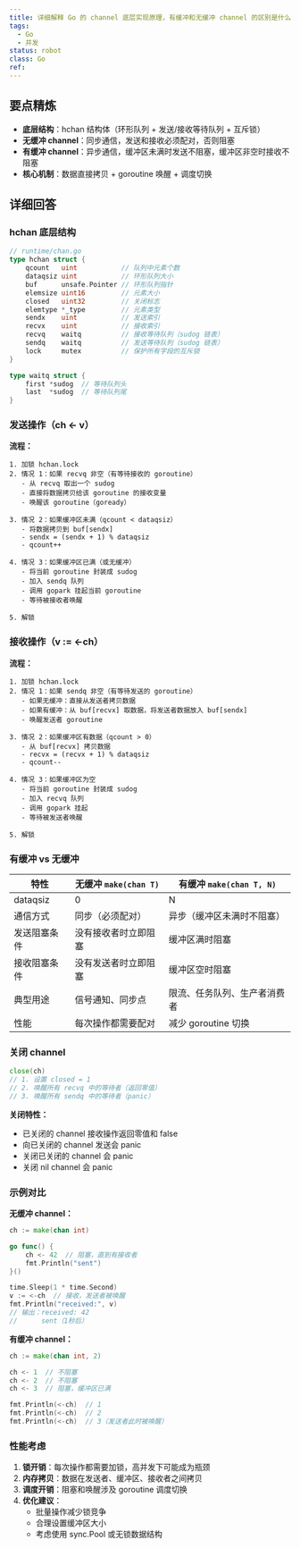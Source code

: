 ```yaml
---
title: 详细解释 Go 的 channel 底层实现原理，有缓冲和无缓冲 channel 的区别是什么？
tags:
  - Go
  - 并发
status: robot
class: Go
ref:
---
```


## 要点精炼

- **底层结构**：hchan 结构体（环形队列 + 发送/接收等待队列 + 互斥锁）
- **无缓冲 channel**：同步通信，发送和接收必须配对，否则阻塞
- **有缓冲 channel**：异步通信，缓冲区未满时发送不阻塞，缓冲区非空时接收不阻塞
- **核心机制**：数据直接拷贝 + goroutine 唤醒 + 调度切换

## 详细回答

### hchan 底层结构

```go
// runtime/chan.go
type hchan struct {
    qcount   uint           // 队列中元素个数
    dataqsiz uint           // 环形队列大小
    buf      unsafe.Pointer // 环形队列指针
    elemsize uint16         // 元素大小
    closed   uint32         // 关闭标志
    elemtype *_type         // 元素类型
    sendx    uint           // 发送索引
    recvx    uint           // 接收索引
    recvq    waitq          // 接收等待队列（sudog 链表）
    sendq    waitq          // 发送等待队列（sudog 链表）
    lock     mutex          // 保护所有字段的互斥锁
}

type waitq struct {
    first *sudog  // 等待队列头
    last  *sudog  // 等待队列尾
}
```

### 发送操作（ch <- v）

**流程：**
```
1. 加锁 hchan.lock
2. 情况 1：如果 recvq 非空（有等待接收的 goroutine）
   - 从 recvq 取出一个 sudog
   - 直接将数据拷贝给该 goroutine 的接收变量
   - 唤醒该 goroutine（goready）

3. 情况 2：如果缓冲区未满（qcount < dataqsiz）
   - 将数据拷贝到 buf[sendx]
   - sendx = (sendx + 1) % dataqsiz
   - qcount++

4. 情况 3：如果缓冲区已满（或无缓冲）
   - 将当前 goroutine 封装成 sudog
   - 加入 sendq 队列
   - 调用 gopark 挂起当前 goroutine
   - 等待被接收者唤醒

5. 解锁
```

### 接收操作（v := <-ch）

**流程：**
```
1. 加锁 hchan.lock
2. 情况 1：如果 sendq 非空（有等待发送的 goroutine）
   - 如果无缓冲：直接从发送者拷贝数据
   - 如果有缓冲：从 buf[recvx] 取数据，将发送者数据放入 buf[sendx]
   - 唤醒发送者 goroutine

3. 情况 2：如果缓冲区有数据（qcount > 0）
   - 从 buf[recvx] 拷贝数据
   - recvx = (recvx + 1) % dataqsiz
   - qcount--

4. 情况 3：如果缓冲区为空
   - 将当前 goroutine 封装成 sudog
   - 加入 recvq 队列
   - 调用 gopark 挂起
   - 等待被发送者唤醒

5. 解锁
```

### 有缓冲 vs 无缓冲

| 特性 | 无缓冲 `make(chan T)` | 有缓冲 `make(chan T, N)` |
|------|----------------------|-------------------------|
| dataqsiz | 0 | N |
| 通信方式 | 同步（必须配对） | 异步（缓冲区未满时不阻塞） |
| 发送阻塞条件 | 没有接收者时立即阻塞 | 缓冲区满时阻塞 |
| 接收阻塞条件 | 没有发送者时立即阻塞 | 缓冲区空时阻塞 |
| 典型用途 | 信号通知、同步点 | 限流、任务队列、生产者消费者 |
| 性能 | 每次操作都需要配对 | 减少 goroutine 切换 |

### 关闭 channel

```go
close(ch)
// 1. 设置 closed = 1
// 2. 唤醒所有 recvq 中的等待者（返回零值）
// 3. 唤醒所有 sendq 中的等待者（panic）
```

**关闭特性：**
- 已关闭的 channel 接收操作返回零值和 false
- 向已关闭的 channel 发送会 panic
- 关闭已关闭的 channel 会 panic
- 关闭 nil channel 会 panic

### 示例对比

**无缓冲 channel：**
```go
ch := make(chan int)

go func() {
    ch <- 42  // 阻塞，直到有接收者
    fmt.Println("sent")
}()

time.Sleep(1 * time.Second)
v := <-ch  // 接收，发送者被唤醒
fmt.Println("received:", v)
// 输出：received: 42
//      sent（1秒后）
```

**有缓冲 channel：**
```go
ch := make(chan int, 2)

ch <- 1  // 不阻塞
ch <- 2  // 不阻塞
ch <- 3  // 阻塞，缓冲区已满

fmt.Println(<-ch)  // 1
fmt.Println(<-ch)  // 2
fmt.Println(<-ch)  // 3（发送者此时被唤醒）
```

### 性能考虑

1. **锁开销**：每次操作都需要加锁，高并发下可能成为瓶颈
2. **内存拷贝**：数据在发送者、缓冲区、接收者之间拷贝
3. **调度开销**：阻塞和唤醒涉及 goroutine 调度切换
4. **优化建议**：
   - 批量操作减少锁竞争
   - 合理设置缓冲区大小
   - 考虑使用 sync.Pool 或无锁数据结构
